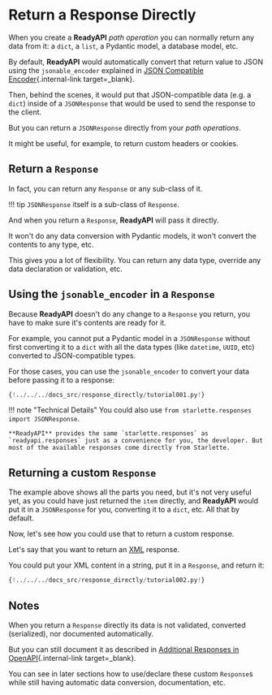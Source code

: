 # Return a Response Directly

When you create a **ReadyAPI** _path operation_ you can normally return any data from it: a `dict`, a `list`, a Pydantic model, a database model, etc.

By default, **ReadyAPI** would automatically convert that return value to JSON using the `jsonable_encoder` explained in [JSON Compatible Encoder](../tutorial/encoder.md){.internal-link target=\_blank}.

Then, behind the scenes, it would put that JSON-compatible data (e.g. a `dict`) inside of a `JSONResponse` that would be used to send the response to the client.

But you can return a `JSONResponse` directly from your _path operations_.

It might be useful, for example, to return custom headers or cookies.

## Return a `Response`

In fact, you can return any `Response` or any sub-class of it.

!!! tip
`JSONResponse` itself is a sub-class of `Response`.

And when you return a `Response`, **ReadyAPI** will pass it directly.

It won't do any data conversion with Pydantic models, it won't convert the contents to any type, etc.

This gives you a lot of flexibility. You can return any data type, override any data declaration or validation, etc.

## Using the `jsonable_encoder` in a `Response`

Because **ReadyAPI** doesn't do any change to a `Response` you return, you have to make sure it's contents are ready for it.

For example, you cannot put a Pydantic model in a `JSONResponse` without first converting it to a `dict` with all the data types (like `datetime`, `UUID`, etc) converted to JSON-compatible types.

For those cases, you can use the `jsonable_encoder` to convert your data before passing it to a response:

```Python hl_lines="6-7  21-22"
{!../../../docs_src/response_directly/tutorial001.py!}
```

!!! note "Technical Details"
You could also use `from starlette.responses import JSONResponse`.

    **ReadyAPI** provides the same `starlette.responses` as `readyapi.responses` just as a convenience for you, the developer. But most of the available responses come directly from Starlette.

## Returning a custom `Response`

The example above shows all the parts you need, but it's not very useful yet, as you could have just returned the `item` directly, and **ReadyAPI** would put it in a `JSONResponse` for you, converting it to a `dict`, etc. All that by default.

Now, let's see how you could use that to return a custom response.

Let's say that you want to return an <a href="https://en.wikipedia.org/wiki/XML" class="external-link" target="_blank">XML</a> response.

You could put your XML content in a string, put it in a `Response`, and return it:

```Python hl_lines="1  18"
{!../../../docs_src/response_directly/tutorial002.py!}
```

## Notes

When you return a `Response` directly its data is not validated, converted (serialized), nor documented automatically.

But you can still document it as described in [Additional Responses in OpenAPI](additional-responses.md){.internal-link target=\_blank}.

You can see in later sections how to use/declare these custom `Response`s while still having automatic data conversion, documentation, etc.
